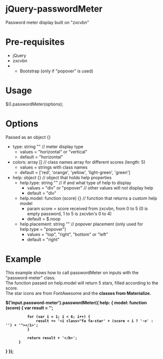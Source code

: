 # jQuery-passwordMeter
Password meter display built on "zxcvbn"

# Pre-requisites
- jQuery
- zxcvbn
- * Bootstrap (only if "popover" is used)

# Usage
$().passwordMeter(options);

# Options
Passed as an object {}

- type: string ""  // meter display type
  - values = "horizontal" or "vertical"
  - default = "horizontal"
- colors: array []  // class names array for different scores (length: 5)
  - values = strings with class names
  - default = ['red', 'orange', 'yellow', 'light-green', 'green']
- help: object {}  // object that holds help properties
  - help.type: string ""  // if and what type of help to display
    - values = "div" or "popover"  // other values will not display help
    - default = "div"
  - help.model: function (score) {}  // function that returns a custom help model
    - param score = score received from zxcvbn, from 0 to 5 (0 is empty password, 1 to 5 is zxcvbn's 0 to 4)
    - default = $.noop
  - help.placement: string ""  // popover placement (only used for help.type = "popover")
    - values = "top", "right", "bottom" or "left"
    - default = "right"

# Example

This example shows how to call passwordMeter on inputs with the "password-meter" class.<br>
The function passed on help.model will return 5 stars, filled according to the score.<br>
The star icons are from FontAwesome and the <b> classes from Materialize.

$('input.password-meter').passwordMeter({
  help: {
    model: function (score) {
              var result = '<b class="yellow-text text-darken-2">';
  
              for (var i = 1; i < 6; i++) {
                  result += '<i class="fa fa-star' + (score < i ? '-o' : '') + '"></i>';
              }
  
              return result + '</b>';
          }
  }
});
